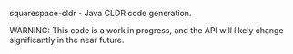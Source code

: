 
squarespace-cldr - Java CLDR code generation.

WARNING: This code is a work in progress, and the API will likely change
significantly in the near future.


